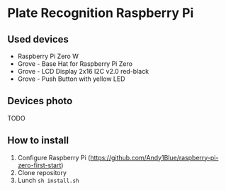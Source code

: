 # Plate Recognition Raspberry Pi

## Used devices

* Raspberry Pi Zero W
* Grove - Base Hat for Raspberry Pi Zero
* Grove - LCD Display 2x16 I2C v2.0 red-black
* Grove - Push Button with yellow LED

## Devices photo

TODO

## How to install

1. Configure Raspberry Pi (<https://github.com/Andy1Blue/raspberry-pi-zero-first-start>)
2. Clone repository
3. Lunch `sh install.sh`
